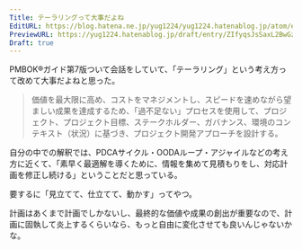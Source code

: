 ```yaml
---
Title: テーラリングって大事だよね
EditURL: https://blog.hatena.ne.jp/yug1224/yug1224.hatenablog.jp/atom/entry/6802418398325440308
PreviewURL: https://yug1224.hatenablog.jp/draft/entry/ZIfyqsJsSaxL2BwGzhCs-Bkn88s
Draft: true
---
```


PMBOK®ガイド第7版ついて会話をしていて、「テーラリング」という考え方って改めて大事だよねと思った。

> 価値を最大限に高め、コストをマネジメントし、スピードを速めながら望ましい成果を達成するため、「過不足ない」プロセスを使用して、プロジェクト、プロジェクト目標、ステークホルダー、ガバナンス、環境のコンテキスト（状況）に基づき、プロジェクト開発アプローチを設計する。

自分の中での解釈では、PDCAサイクル・OODAループ・アジャイルなどの考え方に近くて、「素早く最適解を導くために、情報を集めて見積もりをし、対応計画を修正し続ける」ということだと思っている。

要するに「見立てて、仕立てて、動かす」ってやつ。

計画はあくまで計画でしかないし、最終的な価値や成果の創出が重要なので、計画に固執して炎上するくらいなら、もっと自由に変化させても良いんじゃないかな。
